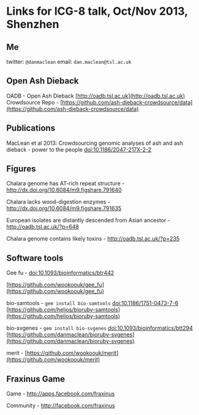 Links for ICG-8 talk, Oct/Nov 2013, Shenzhen
============================================

## Me 
twitter: `@danmaclean`
email: `dan.maclean@tsl.ac.uk`

## Open Ash Dieback
OADB - Open Ash Dieback [http://oadb.tsl.ac.uk](http://oadb.tsl.ac.uk)
Crowdsource Repo - [https://github.com/ash-dieback-crowdsource/data](https://github.com/ash-dieback-crowdsource/data)

## Publications
MacLean et al 2013: Crowdsourcing genomic analyses of ash and ash dieback - power to the people [doi:10.1186/2047-217X-2-2](doi:10.1186/2047-217X-2-2)

## Figures
Chalara genome has AT-rich repeat structure - [http://dx.doi.org/10.6084/m9.figshare.791640
](http://dx.doi.org/10.6084/m9.figshare.791640)

Chalara lacks wood-digestion enzymes - [http://dx.doi.org/10.6084/m9.figshare.791635
](http://dx.doi.org/10.6084/m9.figshare.791635
)

European isolates are distantly descended from Asian ancestor - [http://oadb.tsl.ac.uk/?p=648
](http://oadb.tsl.ac.uk/?p=648
)

Chalara genome contains likely toxins - [http://oadb.tsl.ac.uk/?p=235
](http://oadb.tsl.ac.uk/?p=235
)

## Software tools

Gee fu -
[doi:10.1093/bioinformatics/btr442](doi:10.1093/bioinformatics/btr442
)

[https://github.com/wookoouk/gee_fu](https://github.com/wookoouk/gee_fu)

bio-samtools - `gem install bio-samtools` [doi:10.1186/1751-0473-7-6](doi:10.1186/1751-0473-7-6
)
[https://github.com/helios/bioruby-samtools](https://github.com/helios/bioruby-samtools)


bio-svgenes - `gem install bio-svgenes` [doi:10.1093/bioinformatics/btt294
](doi:10.1093/bioinformatics/btt294)
[https://github.com/danmaclean/bioruby-svgenes](https://github.com/danmaclean/bioruby-svgenes)

merit - [https://github.com/wookoouk/merit](https://github.com/wookoouk/merit)


## Fraxinus Game

Game - http://apps.facebook.com/fraxinus


Community - http://facebook.com/fraxinus

